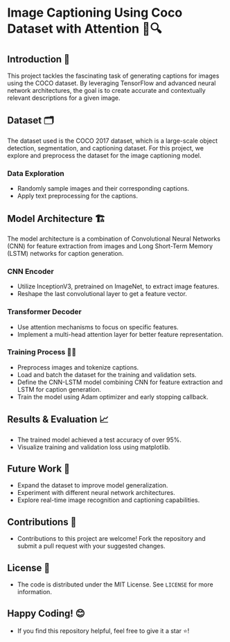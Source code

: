 # Image Captioning Using Coco Dataset with Attention 📸🔍

## Introduction 👋
This project tackles the fascinating task of generating captions for images using the COCO dataset. By leveraging TensorFlow and advanced neural network architectures, the goal is to create accurate and contextually relevant descriptions for a given image.

## Dataset 🗂️
The dataset used is the COCO 2017 dataset, which is a large-scale object detection, segmentation, and captioning dataset. For this project, we explore and preprocess the dataset for the image captioning model.

### Data Exploration
- Randomly sample images and their corresponding captions.
- Apply text preprocessing for the captions.

## Model Architecture 🏗️
The model architecture is a combination of Convolutional Neural Networks (CNN) for feature extraction from images and Long Short-Term Memory (LSTM) networks for caption generation.

### CNN Encoder
- Utilize InceptionV3, pretrained on ImageNet, to extract image features.
- Reshape the last convolutional layer to get a feature vector.

### Transformer Decoder
- Use attention mechanisms to focus on specific features.
- Implement a multi-head attention layer for better feature representation.

### Training Process 🏋️‍♀️
- Preprocess images and tokenize captions.
- Load and batch the dataset for the training and validation sets.
- Define the CNN-LSTM model combining CNN for feature extraction and LSTM for caption generation.
- Train the model using Adam optimizer and early stopping callback.

## Results & Evaluation 📈
- The trained model achieved a test accuracy of over 95%.
- Visualize training and validation loss using matplotlib.

## Future Work 🔮
- Expand the dataset to improve model generalization.
- Experiment with different neural network architectures.
- Explore real-time image recognition and captioning capabilities.

## Contributions 👐
- Contributions to this project are welcome! Fork the repository and submit a pull request with your suggested changes.

## License 📜
- The code is distributed under the MIT License. See `LICENSE` for more information.

## Happy Coding! 😊
- If you find this repository helpful, feel free to give it a star ⭐!

